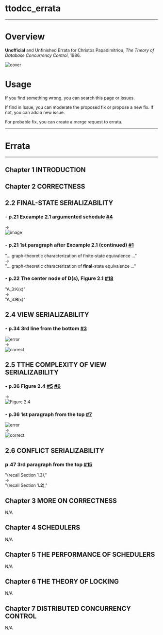 # ttodcc_errata

---

# Overview
**Unofficial** and Unfinished Errata for Christos Papadimitriou, *The Theory of Database Concurrency Control*, 1986.

![cover](https://user-images.githubusercontent.com/47991351/72767770-8119ac80-3c38-11ea-94e3-40cfc4efc4f3.jpg)

# Usage
If you find something wrong, you can search this page or Issues.

If find in Issue, you can moderate the proposed fix or propose a new fix.
If not, you can add a new issue.

For probable fix, you can create a merge request to errata.


---
# Errata

---
## Chapter 1 INTRODUCTION

## Chapter 2 CORRECTNESS

## 2.2 FINAL-STATE SERIALIZABILITY
### - p.21 Excample 2.1 argumented schedule  [#4](https://github.com/supisula/ttodcc_errata/issues/4)
->  
![image](https://user-images.githubusercontent.com/47991351/73112112-6d2fbc80-3f50-11ea-9eaa-185cbee6000f.png)


### - p.21 1st paragraph after Excample 2.1 (continued)  [#1](https://github.com/supisula/ttodcc_errata/issues/1)
"... graph-theoretic characterization of finite-state equivalence ..."  
->  
"... graph-theoretic characterization of **final**-state equivalence ..."


### - p.22 The center node of D(s), Figure 2.1  [#18](https://github.com/supisula/ttodcc_errata/issues/18)
"A_3:K(x)"  
->  
"A_3:**R**(x)"


## 2.4 VIEW SERIALIZABILITY
### - p.34 3rd line from the bottom  [#3](https://github.com/supisula/ttodcc_errata/issues/3)
![error](https://user-images.githubusercontent.com/47991351/73115390-99573780-3f68-11ea-8483-918200f1131d.png)  
->  
![correct](https://user-images.githubusercontent.com/47991351/73115402-ac6a0780-3f68-11ea-9300-4c8234c06b7e.png)



## 2.5 TTHE COMPLEXITY OF VIEW SERIALIZABILITY
### - p.36 Figure 2.4  [#5](https://github.com/supisula/ttodcc_errata/issues/5)  [#6](https://github.com/supisula/ttodcc_errata/issues/6)
->  
![Figure 2.4](https://user-images.githubusercontent.com/47991351/73111647-7750bb80-3f4e-11ea-8c23-fc22aceb7b95.png)



### - p.36 1st paragraph from the top  [#7](https://github.com/supisula/ttodcc_errata/issues/7)
![error](https://user-images.githubusercontent.com/47991351/73115474-a6c0f180-3f69-11ea-93d1-ce719daac799.png)  
->  
![correct](https://user-images.githubusercontent.com/47991351/73115479-b3454a00-3f69-11ea-8e3e-4be1143f8169.png)



## 2.6 CONFLICT SERIALIZABILITY
### p.47 3rd paragraph from the top  [#15](https://github.com/supisula/ttodcc_errata/issues/15)
"(recall Section 1.3),"  
->  
"(recall Section **1.2**),"



## Chapter 3 MORE ON CORRECTNESS
N/A

## Chapter 4 SCHEDULERS
N/A

## Chapter 5 THE PERFORMANCE OF SCHEDULERS
N/A

## Chapter 6 THE THEORY OF LOCKING
N/A

## Chapter 7 DISTRIBUTED CONCURRENCY CONTROL
N/A

